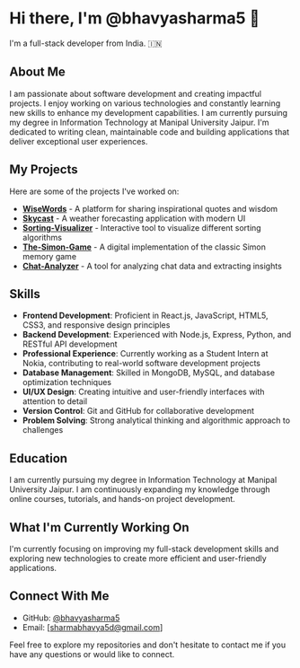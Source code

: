 # Hi there, I'm @bhavyasharma5 👋

I'm a full-stack developer from India. 🇮🇳

## About Me

I am passionate about software development and creating impactful projects. I enjoy working on various technologies and constantly learning new skills to enhance my development capabilities. I am currently pursuing my degree in Information Technology at Manipal University Jaipur.
I'm dedicated to writing clean, maintainable code and building applications that deliver exceptional user experiences. 

## My Projects

Here are some of the projects I've worked on:

* **[WiseWords](https://github.com/bhavyasharma5/WiseWords)** - A platform for sharing inspirational quotes and wisdom
* **[Skycast](https://github.com/bhavyasharma5/Skycast)** - A weather forecasting application with modern UI
* **[Sorting-Visualizer](https://github.com/bhavyasharma5/Sorting-Visualizer)** - Interactive tool to visualize different sorting algorithms
* **[The-Simon-Game](https://github.com/bhavyasharma5/The-Simon-Game)** - A digital implementation of the classic Simon memory game
* **[Chat-Analyzer](https://github.com/bhavyasharma5/Chat-Analyzer)** - A tool for analyzing chat data and extracting insights

## Skills

- **Frontend Development**: Proficient in React.js, JavaScript, HTML5, CSS3, and responsive design principles
- **Backend Development**: Experienced with Node.js, Express, Python, and RESTful API development
- **Professional Experience**: Currently working as a Student Intern at Nokia, contributing to real-world software development projects
- **Database Management**: Skilled in MongoDB, MySQL, and database optimization techniques
- **UI/UX Design**: Creating intuitive and user-friendly interfaces with attention to detail
- **Version Control**: Git and GitHub for collaborative development
- **Problem Solving**: Strong analytical thinking and algorithmic approach to challenges

## Education

I am currently pursuing my degree in Information Technology at Manipal University Jaipur. I am continuously expanding my knowledge through online courses, tutorials, and hands-on project development.

## What I'm Currently Working On

I'm currently focusing on improving my full-stack development skills and exploring new technologies to create more efficient and user-friendly applications.

## Connect With Me

- GitHub: [@bhavyasharma5](https://github.com/bhavyasharma5)
- Email: [sharmabhavya5d@gmail.com]


Feel free to explore my repositories and don't hesitate to contact me if you have any questions or would like to connect. 